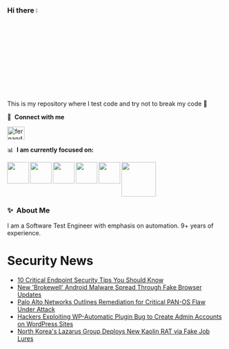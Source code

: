### Hi there <a href="https://www.gautamkrishnar.com/"><img src="https://media.giphy.com/media/hvRJCLFzcasrR4ia7z/giphy.gif" width="5%"></a>
This is my repository where I test code and try not to break my code :rofl:

🔗 &nbsp;**Connect with me**
<p align="left">
<a href="https://linkedin.com/in/fernandorlcruz" target="blank"><img align="center" src="https://raw.githubusercontent.com/rahuldkjain/github-profile-readme-generator/master/src/images/icons/Social/linked-in-alt.svg" alt="fernando cruz" height="30" width="40" /></a>
  
📊 &nbsp;**I am currently focused on:**

<img align="left" width='50' height='50' src="https://cdn.jsdelivr.net/gh/devicons/devicon/icons/python/python-original-wordmark.svg" />
<img align="left" width='50' height='50' src="https://cdn.jsdelivr.net/gh/devicons/devicon/icons/csharp/csharp-original.svg" />
<img align="left" width='50' height='50' src="https://cdn.jsdelivr.net/gh/devicons/devicon/icons/jenkins/jenkins-original.svg" />
<img align="left" width='50' height='50' src="https://specflow.org/wp-content/uploads/2021/05/SpecFlow-Icon.png" />
<img align="left" width='50' height='50' src="https://www.svgrepo.com/show/306098/githubactions.svg" />
<img width='80' height='80' src="https://cdn2.vectorstock.com/i/1000x1000/64/81/security-testing-concept-icon-safety-audit-key-vector-29166481.jpg" />
          
          
  
### ✨&nbsp; About Me

I am a Software Test Engineer with emphasis on automation. 9+ years of experience.

# Security News
<!-- BLOG-POST-LIST:START -->
- [10 Critical Endpoint Security Tips You Should Know](https://thehackernews.com/2024/04/10-critical-endpoint-security-tips-you.html)
- [New &#39;Brokewell&#39; Android Malware Spread Through Fake Browser Updates](https://thehackernews.com/2024/04/new-brokewell-android-malware-spread.html)
- [Palo Alto Networks Outlines Remediation for Critical PAN-OS Flaw Under Attack](https://thehackernews.com/2024/04/palo-alto-networks-outlines-remediation.html)
- [Hackers Exploiting WP-Automatic Plugin Bug to Create Admin Accounts on WordPress Sites](https://thehackernews.com/2024/04/hackers-exploiting-wp-automatic-plugin.html)
- [North Korea&#39;s Lazarus Group Deploys New Kaolin RAT via Fake Job Lures](https://thehackernews.com/2024/04/north-koreas-lazarus-group-deploys-new.html)
<!-- BLOG-POST-LIST:END -->
